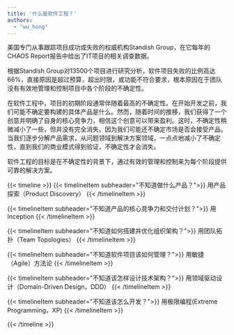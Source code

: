 ```yaml
---
title: '什么是软件工程？'
authors:
  - "wu_hong"
---
```


美国专门从事跟踪项目成功或失败的权威机构Standish Group，在它每年的CHAOS Report报告中给出了IT项目的相关调查数据。

根据Standish Group对13500个项目进行研究分析，软件项目失败的比例高达66%，直接原因是超过预算，超出时限，或功能不符合要求，根本原因在于团队没有有效地管理和控制项目中各个阶段的不确定性。

在软件工程中，项目的初期阶段通常伴随着最高的不确定性。在开始开发之前，我们可能不确定要构建的具体产品是什么。然而，随着时间的推移，我们获得了一个创意并明确了自身的核心竞争力，相信这个创意可以带来盈利。这时，不确定性稍微减小了一些，但并没有完全消失。因为我们可能还不确定市场是否会接受产品。当我们逐步分解产品需求，从问题领域到解决方案领域，一点点地减小了不确定性，直到我们的商业模式得到验证，不确定性才会消失。

软件工程的目标是在不确定性的背景下，通过有效的管理和控制来为每个阶段提供可靠的解决方案。

{{< timeline >}}
{{< timelineItem subheader="不知道做什么产品？">}}
用产品探索（Product Discovery）
{{< /timelineItem >}}

{{< timelineItem subheader="不知道产品的核心竞争力和交付计划？">}}
用Inception
{{< /timelineItem >}}

{{< timelineItem subheader="不知道如何搭建并优化组织架构？">}}
用团队拓扑（Team Topologies）
{{< /timelineItem >}}

{{< timelineItem subheader="不知道软件项目该如何管理？">}}
用敏捷（Agile）方法论
{{< /timelineItem >}}

{{< timelineItem subheader="不知道该怎样设计技术架构？">}}
用领域驱动设计（Domain-Driven Design，DDD）
{{< /timelineItem >}}

{{< timelineItem subheader="不知道该怎么开发？">}}
用极限编程(Extreme Programming，XP)
{{< /timelineItem >}}

{{< /timeline >}}
